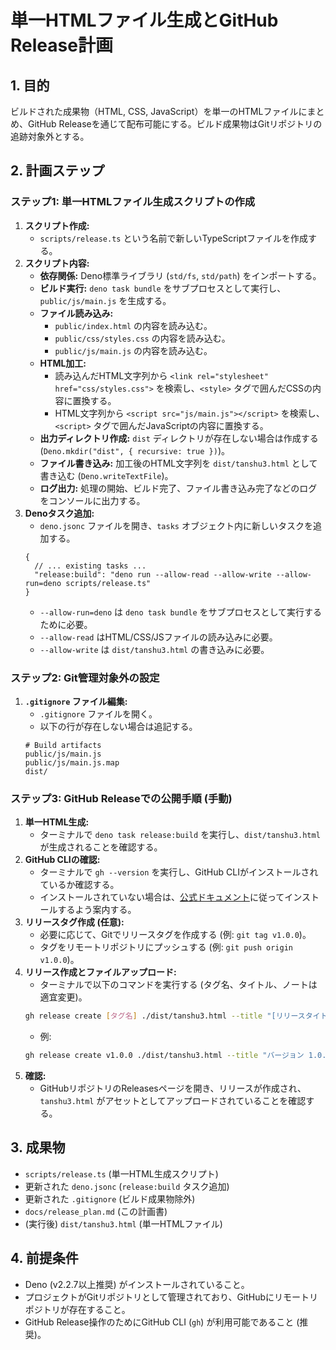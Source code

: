 # 単一HTMLファイル生成とGitHub Release計画

## 1. 目的

ビルドされた成果物（HTML, CSS, JavaScript）を単一のHTMLファイルにまとめ、GitHub Releaseを通じて配布可能にする。ビルド成果物はGitリポジトリの追跡対象外とする。

## 2. 計画ステップ

### ステップ1: 単一HTMLファイル生成スクリプトの作成

1. **スクリプト作成:**
   - `scripts/release.ts` という名前で新しいTypeScriptファイルを作成する。
2. **スクリプト内容:**
   - **依存関係:** Deno標準ライブラリ (`std/fs`, `std/path`) をインポートする。
   - **ビルド実行:** `deno task bundle` をサブプロセスとして実行し、`public/js/main.js` を生成する。
   - **ファイル読み込み:**
     - `public/index.html` の内容を読み込む。
     - `public/css/styles.css` の内容を読み込む。
     - `public/js/main.js` の内容を読み込む。
   - **HTML加工:**
     - 読み込んだHTML文字列から `<link rel="stylesheet" href="css/styles.css">` を検索し、`<style>` タグで囲んだCSSの内容に置換する。
     - HTML文字列から `<script src="js/main.js"></script>` を検索し、`<script>` タグで囲んだJavaScriptの内容に置換する。
   - **出力ディレクトリ作成:** `dist` ディレクトリが存在しない場合は作成する (`Deno.mkdir("dist", { recursive: true })`)。
   - **ファイル書き込み:** 加工後のHTML文字列を `dist/tanshu3.html` として書き込む (`Deno.writeTextFile`)。
   - **ログ出力:** 処理の開始、ビルド完了、ファイル書き込み完了などのログをコンソールに出力する。
3. **Denoタスク追加:**
   - `deno.jsonc` ファイルを開き、`tasks` オブジェクト内に新しいタスクを追加する。
   ```jsonc
   {
     // ... existing tasks ...
     "release:build": "deno run --allow-read --allow-write --allow-run=deno scripts/release.ts"
   }
   ```
   - `--allow-run=deno` は `deno task bundle` をサブプロセスとして実行するために必要。
   - `--allow-read` はHTML/CSS/JSファイルの読み込みに必要。
   - `--allow-write` は `dist/tanshu3.html` の書き込みに必要。

### ステップ2: Git管理対象外の設定

1. **`.gitignore` ファイル編集:**
   - `.gitignore` ファイルを開く。
   - 以下の行が存在しない場合は追記する。
   ```gitignore
   # Build artifacts
   public/js/main.js
   public/js/main.js.map
   dist/
   ```

### ステップ3: GitHub Releaseでの公開手順 (手動)

1. **単一HTML生成:**
   - ターミナルで `deno task release:build` を実行し、`dist/tanshu3.html` が生成されることを確認する。
2. **GitHub CLIの確認:**
   - ターミナルで `gh --version` を実行し、GitHub CLIがインストールされているか確認する。
   - インストールされていない場合は、[公式ドキュメント](https://cli.github.com/)に従ってインストールするよう案内する。
3. **リリースタグ作成 (任意):**
   - 必要に応じて、Gitでリリースタグを作成する (例: `git tag v1.0.0`)。
   - タグをリモートリポジトリにプッシュする (例: `git push origin v1.0.0`)。
4. **リリース作成とファイルアップロード:**
   - ターミナルで以下のコマンドを実行する (タグ名、タイトル、ノートは適宜変更)。
   ```bash
   gh release create [タグ名] ./dist/tanshu3.html --title "[リリースタイトル]" --notes "[リリースノート]"
   ```
   - 例:
   ```bash
   gh release create v1.0.0 ./dist/tanshu3.html --title "バージョン 1.0.0" --notes "最初のリリース。単一HTMLファイル版です。"
   ```
5. **確認:**
   - GitHubリポジトリのReleasesページを開き、リリースが作成され、`tanshu3.html` がアセットとしてアップロードされていることを確認する。

## 3. 成果物

- `scripts/release.ts` (単一HTML生成スクリプト)
- 更新された `deno.jsonc` (`release:build` タスク追加)
- 更新された `.gitignore` (ビルド成果物除外)
- `docs/release_plan.md` (この計画書)
- (実行後) `dist/tanshu3.html` (単一HTMLファイル)

## 4. 前提条件

- Deno (v2.2.7以上推奨) がインストールされていること。
- プロジェクトがGitリポジトリとして管理されており、GitHubにリモートリポジトリが存在すること。
- GitHub Release操作のためにGitHub CLI (`gh`) が利用可能であること (推奨)。
